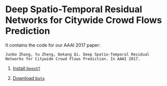 Deep Spatio-Temporal Residual Networks for Citywide Crowd Flows Prediction
==========================================================================

It contains the code for our AAAI 2017 paper:
```
Junbo Zhang, Yu Zheng, Dekang Qi. Deep Spatio-Temporal Residual Networks for Citywide Crowd Flows Prediction. In AAAI 2017. 
```

1. [Install `DeepST`](../../../README.md)

2. [Download `Data`](../../../data/README.md)
